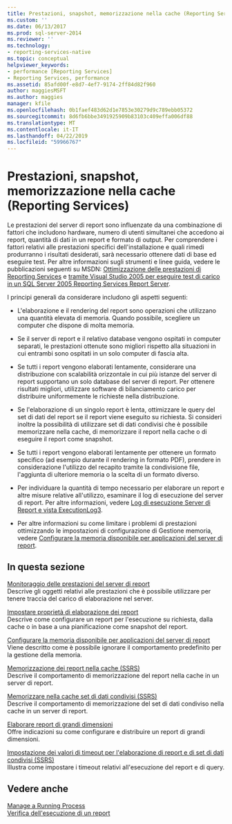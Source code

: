 ```yaml
---
title: Prestazioni, snapshot, memorizzazione nella cache (Reporting Services) | Microsoft Docs
ms.custom: ''
ms.date: 06/13/2017
ms.prod: sql-server-2014
ms.reviewer: ''
ms.technology:
- reporting-services-native
ms.topic: conceptual
helpviewer_keywords:
- performance [Reporting Services]
- Reporting Services, performance
ms.assetid: 85afd00f-e8d7-4ef7-9174-2ff84d82f960
author: maggiesMSFT
ms.author: maggies
manager: kfile
ms.openlocfilehash: 0b1faef483d62d1e7853e30279d9c789ebb05372
ms.sourcegitcommit: 8d6fb6bbe3491925909b83103c409effa006df88
ms.translationtype: MT
ms.contentlocale: it-IT
ms.lasthandoff: 04/22/2019
ms.locfileid: "59966767"
---
```

# <a name="performance-snapshots-caching-reporting-services"></a>Prestazioni, snapshot, memorizzazione nella cache (Reporting Services)
  Le prestazioni del server di report sono influenzate da una combinazione di fattori che includono hardware, numero di utenti simultanei che accedono ai report, quantità di dati in un report e formato di output. Per comprendere i fattori relativi alle prestazioni specifici dell'installazione e quali rimedi produrranno i risultati desiderati, sarà necessario ottenere dati di base ed eseguire test. Per altre informazioni sugli strumenti e linee guida, vedere le pubblicazioni seguenti su MSDN: [Ottimizzazione delle prestazioni di Reporting Services](https://blogs.msdn.com/b/sqlcat/archive/2013/10/30/reporting-services-performance-and-optimization.aspx) e [tramite Visual Studio 2005 per eseguire test di carico in un SQL Server 2005 Reporting Services Report Server](https://go.microsoft.com/fwlink/?LinkID=77519).  
  
 I principi generali da considerare includono gli aspetti seguenti:  
  
-   L'elaborazione e il rendering del report sono operazioni che utilizzano una quantità elevata di memoria. Quando possibile, scegliere un computer che dispone di molta memoria.  
  
-   Se il server di report e il relativo database vengono ospitati in computer separati, le prestazioni ottenute sono migliori rispetto alla situazioni in cui entrambi sono ospitati in un solo computer di fascia alta.  
  
-   Se tutti i report vengono elaborati lentamente, considerare una distribuzione con scalabilità orizzontale in cui più istanze del server di report supportano un solo database del server di report. Per ottenere risultati migliori, utilizzare software di bilanciamento carico per distribuire uniformemente le richieste nella distribuzione.  
  
-   Se l'elaborazione di un singolo report è lenta, ottimizzare le query del set di dati del report se il report viene eseguito su richiesta. Si consideri inoltre la possibilità di utilizzare set di dati condivisi che è possibile memorizzare nella cache, di memorizzare il report nella cache o di eseguire il report come snapshot.  
  
-   Se tutti i report vengono elaborati lentamente per ottenere un formato specifico (ad esempio durante il rendering in formato PDF), prendere in considerazione l'utilizzo del recapito tramite la condivisione file, l'aggiunta di ulteriore memoria o la scelta di un formato diverso.  
  
-   Per individuare la quantità di tempo necessario per elaborare un report e altre misure relative all'utilizzo, esaminare il log di esecuzione del server di report. Per altre informazioni, vedere [Log di esecuzione Server di Report e vista ExecutionLog3](report-server-executionlog-and-the-executionlog3-view.md).  
  
-   Per altre informazioni su come limitare i problemi di prestazioni ottimizzando le impostazioni di configurazione di Gestione memoria, vedere [Configurare la memoria disponibile per applicazioni del server di report](../report-server/configure-available-memory-for-report-server-applications.md).  
  
## <a name="in-this-section"></a>In questa sezione  
 [Monitoraggio delle prestazioni del server di report](monitoring-report-server-performance.md)  
 Descrive gli oggetti relativi alle prestazioni che è possibile utilizzare per tenere traccia del carico di elaborazione nel server.  
  
 [Impostare proprietà di elaborazione dei report](set-report-processing-properties.md)  
 Descrive come configurare un report per l'esecuzione su richiesta, dalla cache o in base a una pianificazione come snapshot del report.  
  
 [Configurare la memoria disponibile per applicazioni del server di report](../report-server/configure-available-memory-for-report-server-applications.md)  
 Viene descritto come è possibile ignorare il comportamento predefinito per la gestione della memoria.  
  
 [Memorizzazione dei report nella cache &#40;SSRS&#41;](caching-reports-ssrs.md)  
 Descrive il comportamento di memorizzazione del report nella cache in un server di report.  
  
 [Memorizzare nella cache set di dati condivisi &#40;SSRS&#41;](cache-shared-datasets-ssrs.md)  
 Descrive il comportamento di memorizzazione del set di dati condiviso nella cache in un server di report.  
  
 [Elaborare report di grandi dimensioni](process-large-reports.md)  
 Offre indicazioni su come configurare e distribuire un report di grandi dimensioni.  
  
 [Impostazione dei valori di timeout per l'elaborazione di report e di set di dati condivisi &#40;SSRS&#41;](setting-time-out-values-for-report-and-shared-dataset-processing-ssrs.md)  
 Illustra come impostare i timeout relativi all'esecuzione del report e di query.  
  
## <a name="see-also"></a>Vedere anche  
 [Manage a Running Process](../subscriptions/manage-a-running-process.md)   
 [Verifica dell'esecuzione di un report](verifying-a-report-run.md)  
  
  
